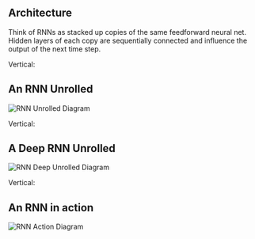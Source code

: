 ## Architecture

Think of RNNs as stacked up copies of the same feedforward neural net. Hidden layers of each copy are sequentially connected and influence the output of the next time step.

Vertical:

## An RNN Unrolled

![RNN Unrolled Diagram](https://qph.ec.quoracdn.net/main-qimg-7f98bf0c0976eca6913240dd6532bba9-c)

Vertical:

## A Deep RNN Unrolled

![RNN Deep Unrolled Diagram](http://cs.stanford.edu/people/karpathy/recurrentjs/eg.png)

Vertical:

## An RNN in action

![RNN Action Diagram](https://cdn-images-1.medium.com/max/1600/1*YkxweTzgt4axMnaTH0nHHg.gif)
